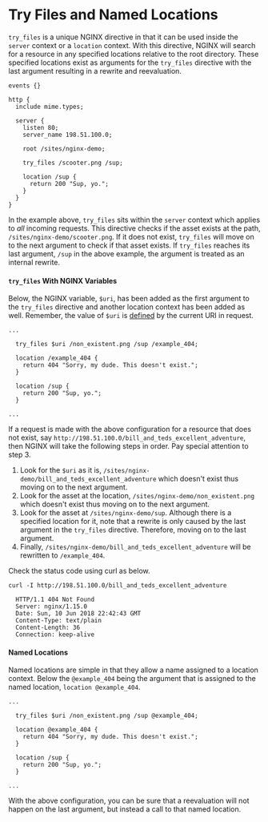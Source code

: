 # Try Files and Named Locations
`try_files` is a unique NGINX directive in that it can be used inside the `server` context or a `location` context. With this directive, NGINX will search for a resource in any specified locations relative to the root directory. These specified locations exist as arguments for the `try_files` directive with the last argument resulting in a rewrite and reevaluation.

```nginx
events {}

http {
  include mime.types;

  server {
    listen 80;
    server_name 198.51.100.0;

    root /sites/nginx-demo;

    try_files /scooter.png /sup;

    location /sup {
      return 200 "Sup, yo.";
    }
  }
}
```

In the example above, `try_files` sits within the `server` context which applies to _all_ incoming requests. This directive checks if the asset exists at the path, `/sites/nginx-demo/scooter.png`. If it does not exist, `try_files` will move on to the next argument to check if that asset exists. If `try_files` reaches its last argument, `/sup` in the above example, the argument is treated as an internal rewrite.

#### `try_files` With NGINX Variables
Below, the NGINX variable, `$uri`, has been added as the first argument to the `try_files` directive and another location context has been added as well. Remember, the value of `$uri` is [defined](http://nginx.org/en/docs/http/ngx_http_core_module.html#var_uri) by the current URI in request.

```nginx
...

  try_files $uri /non_existent.png /sup /example_404;

  location /example_404 {
    return 404 "Sorry, my dude. This doesn't exist.";
  }

  location /sup {
    return 200 "Sup, yo.";
  }

...
```
If a request is made with the above configuration for a resource that does not exist, say `http://198.51.100.0/bill_and_teds_excellent_adventure`, then NGINX will take the following steps in order. Pay special attention to step 3.

1. Look for the `$uri` as it is, `/sites/nginx-demo/bill_and_teds_excellent_adventure` which doesn't exist thus moving on to the next argument.
2. Look for the asset at the location, `/sites/nginx-demo/non_existent.png` which doesn't exist thus moving on to the next argument.
3. Look for the asset at `/sites/nginx-demo/sup`. Although there is a specified location for it, note that a rewrite is only caused by the last argument in the `try_files` directive. Therefore, moving on to the last argument.
4. Finally, `/sites/nginx-demo/bill_and_teds_excellent_adventure` will be rewritten to `/example_404`.

Check the status code using curl as below.

```console
curl -I http://198.51.100.0/bill_and_teds_excellent_adventure

  HTTP/1.1 404 Not Found
  Server: nginx/1.15.0
  Date: Sun, 10 Jun 2018 22:42:43 GMT
  Content-Type: text/plain
  Content-Length: 36
  Connection: keep-alive
```

#### Named Locations

Named locations are simple in that they allow a name assigned to a location context. Below the `@example_404` being the argument that is assigned to the named location, `location @example_404`.
```nginx
...

  try_files $uri /non_existent.png /sup @example_404;

  location @example_404 {
    return 404 "Sorry, my dude. This doesn't exist.";
  }

  location /sup {
    return 200 "Sup, yo.";
  }

...
```
With the above configuration, you can be sure that a reevaluation will not happen on the last argument, but instead a call to that named location.
